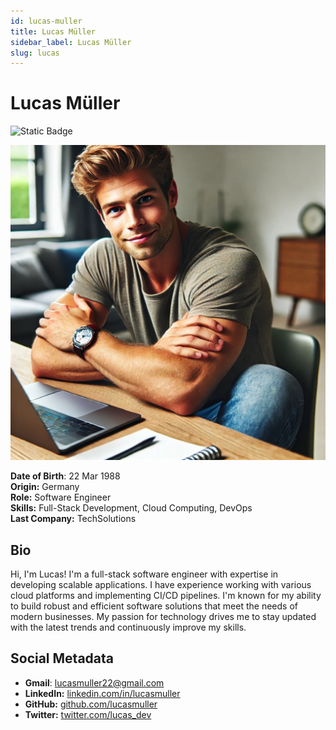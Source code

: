 ```yaml
---
id: lucas-muller
title: Lucas Müller
sidebar_label: Lucas Müller
slug: lucas
---
```


# Lucas Müller

![Static Badge](https://img.shields.io/badge/Not%20Ready-no?color=ff0000)

<img src="/img/lucas-muller.jpeg" class="avatar__photo avatar__photo--xl" />


**Date of Birth**: 22 Mar 1988  
**Origin:** Germany  
**Role:** Software Engineer  
**Skills:** Full-Stack Development, Cloud Computing, DevOps  
**Last Company:** TechSolutions

## Bio

Hi, I'm Lucas! I'm a full-stack software engineer with expertise in developing scalable applications. I have experience working with various cloud platforms and implementing CI/CD pipelines. I'm known for my ability to build robust and efficient software solutions that meet the needs of modern businesses. My passion for technology drives me to stay updated with the latest trends and continuously improve my skills.

## Social Metadata

- **Gmail**: lucasmuller22@gmail.com
- **LinkedIn:** [linkedin.com/in/lucasmuller](https://linkedin.com/in/lucasmuller)
- **GitHub:** [github.com/lucasmuller](https://github.com/lucasmuller)
- **Twitter:** [twitter.com/lucas_dev](https://twitter.com/lucas_dev)
